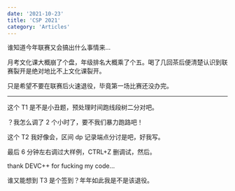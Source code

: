 ```yaml
---
date: '2021-10-23'
title: 'CSP 2021'
category: 'Articles'
---
```


谁知道今年联赛又会搞出什么事情来...

月考文化课大概崩了个盘，年级排名大概乘了个五。喝了几回茶后便清楚认识到联赛裂开是绝对地比不上文化课裂开。

只是希望不要在联赛后火速退役，毕竟第一场比赛还没办完。

---

这个 T1 是不是小丑题，预处理时间跑线段树二分对吧。

？我怎么调了 2 个小时了，要不我们暴力跑路吧！

这个 T2 我好像会，区间 dp 记录端点分讨是吧，好我写。

最后 6 分钟左右调过大样例，CTRL+Z 删调试，然后。

thank DEVC++ for fucking my code...

谁又能想到 T3 是个签到？年年如此我是不是该退役。